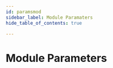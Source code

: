 ```yaml
---
id: paramsmod
sidebar_label: Module Paramaters
hide_table_of_contents: true

---
```


# Module Parameters